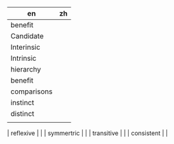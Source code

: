 | en          | zh  |
| ----------- | --- |
| benefit     |     |
| Candidate   |     |
| Interinsic  |     |
| Intrinsic   |     |
| hierarchy   |     |
| benefit     |     |
| comparisons |     |
| instinct    |     |
| distinct    |     |
|  |     |


| reflexive  |     |
| symmertric |     |
| transitive |     |
| consistent |     |
